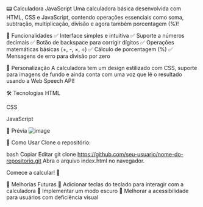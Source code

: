 📟 Calculadora JavaScript
Uma calculadora básica desenvolvida com HTML, CSS e JavaScript, contendo operações essenciais como soma, subtração, multiplicação, divisão e agora também porcentagem (%)!

🚀 Funcionalidades
✅ Interface simples e intuitiva
✅ Suporte a números decimais
✅ Botão de backspace para corrigir dígitos
✅ Operações matemáticas básicas (+, -, ×, ÷)
✅ Cálculo de porcentagem (%)
✅ Mensagens de erro para divisão por zero

🎨 Personalização
A calculadora tem um design estilizado com CSS, suporte para imagens de fundo e ainda conta com uma voz que lê o resultado usando a Web Speech API!

🛠️ Tecnologias
HTML

CSS

JavaScript

📸 Prévia
![image](https://github.com/user-attachments/assets/2f27f200-defd-48ac-bd96-461151a03bf1)

🔧 Como Usar
Clone o repositório:

bash
Copiar
Editar
git clone https://github.com/seu-usuario/nome-do-repositorio.git
Abra o arquivo index.html no navegador.

Comece a calcular! 🎉

📌 Melhorias Futuras
🔹 Adicionar teclas do teclado para interagir com a calculadora
🔹 Implementar um modo escuro
🔹 Melhorar a acessibilidade para usuários com deficiência visual

